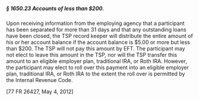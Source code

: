 ##### § 1650.23 Accounts of less than $200. #####

Upon receiving information from the employing agency that a participant has been separated for more than 31 days and that any outstanding loans have been closed, the TSP record keeper will distribute the entire amount of his or her account balance if the account balance is $5.00 or more but less than $200. The TSP will not pay this amount by EFT. The participant may not elect to leave this amount in the TSP, nor will the TSP transfer this amount to an eligible employer plan, traditional IRA, or Roth IRA. However, the participant may elect to roll over this payment into an eligible employer plan, traditional IRA, or Roth IRA to the extent the roll over is permitted by the Internal Revenue Code.

[77 FR 26427, May 4, 2012]